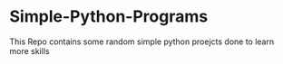 # Simple-Python-Programs

This Repo contains some random simple python proejcts done to learn more skills 
